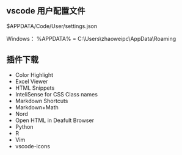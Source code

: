 
## vscode 用户配置文件

$APPDATA/Code/User/settings.json

Windows：
%APPDATA% = C:\Users\zhaoweipc\AppData\Roaming

## 插件下载

- Color Highlight
- Excel Viewer
- HTML Snippets
- InteliSense for CSS Class names
- Markdown Shortcuts
- Markdown+Math
- Nord
- Open HTML in Deafult Browser
- Python
- R
- Vim
- vscode-icons


